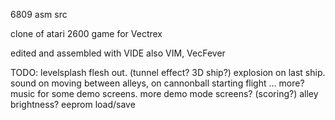 
6809 asm src
 
clone of atari 2600 game for Vectrex

edited and assembled with VIDE
also VIM, VecFever

TODO:
levelsplash flesh out. (tunnel effect? 3D ship?)
explosion on last ship. 
sound on moving between alleys, on cannonball starting flight ... more?
music for some demo screens.
more demo mode screens? (scoring?)
alley brightness?
eeprom load/save

